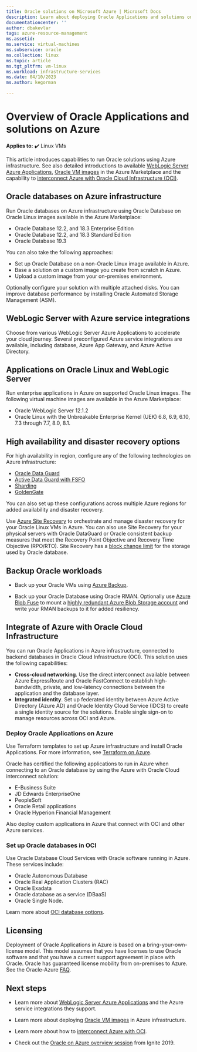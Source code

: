 ```yaml
---
title: Oracle solutions on Microsoft Azure | Microsoft Docs
description: Learn about deploying Oracle Applications and solutions on Azure. Run entirely on Azure infrastructure or use cross-cloud connectivity with OCI.
documentationcenter: ''
author: dbakevlar
tags: azure-resource-management
ms.assetid: 
ms.service: virtual-machines
ms.subservice: oracle
ms.collection: linux
ms.topic: article
ms.tgt_pltfrm: vm-linux
ms.workload: infrastructure-services
ms.date: 04/10/2023
ms.author: kegorman

---
```


# Overview of Oracle Applications and solutions on Azure

**Applies to:** :heavy_check_mark: Linux VMs

This article introduces capabilities to run Oracle solutions using Azure infrastructure. See also detailed introductions to available [WebLogic Server Azure Applications](oracle-weblogic.md), [Oracle VM images](oracle-vm-solutions.md) in the Azure Marketplace and the capability to [interconnect Azure with Oracle Cloud Infrastructure (OCI)](oracle-oci-overview.md).

## Oracle databases on Azure infrastructure

Run Oracle databases on Azure infrastructure using Oracle Database on Oracle Linux images available in the Azure Marketplace:

- Oracle Database 12.2, and 18.3 Enterprise Edition
- Oracle Database 12.2, and 18.3 Standard Edition
- Oracle Database 19.3

You can also take the following approaches:

- Set up Oracle Database on a non-Oracle Linux image available in Azure.
- Base a solution on a custom image you create from scratch in Azure.
- Upload a custom image from your on-premises environment.

Optionally configure your solution with multiple attached disks. You can improve database performance by installing Oracle Automated Storage Management (ASM).

## WebLogic Server with Azure service integrations

Choose from various WebLogic Server Azure Applications to accelerate your cloud journey.  Several preconfigured Azure service integrations are available, including database, Azure App Gateway, and Azure Active Directory.

## Applications on Oracle Linux and WebLogic Server

Run enterprise applications in Azure on supported Oracle Linux images. The following virtual machine images are available in the Azure Marketplace:

- Oracle WebLogic Server 12.1.2
- Oracle Linux with the Unbreakable Enterprise Kernel (UEK) 6.8, 6.9, 6.10, 7.3 through 7.7, 8.0, 8.1.

## High availability and disaster recovery options

For high availability in region, configure any of the following technologies on Azure infrastructure:

- [Oracle Data Guard](https://docs.oracle.com/cd/B19306_01/server.102/b14239/concepts.htm#g1049956)
- [Active Data Guard with FSFO](https://docs.oracle.com/en/database/oracle/oracle-database/12.2/dgbkr/index.html)
- [Sharding](https://docs.oracle.com/en/database/oracle/oracle-database/12.2/admin/sharding-overview.html)
- [GoldenGate](https://www.oracle.com/middleware/technologies/goldengate.html)

You can also set up these configurations across multiple Azure regions for added availability and disaster recovery.

Use [Azure Site Recovery](../../../site-recovery/site-recovery-overview.md) to orchestrate and manage disaster recovery for your Oracle Linux VMs in Azure. You can also use Site Recovery for your physical servers with Oracle DataGuard or Oracle consistent backup measures that meet the Recovery Point Objective and Recovery Time Objective (RPO/RTO). Site Recovery has a [block change limit](../../../site-recovery/azure-to-azure-support-matrix.md) for the storage used by Oracle database.

## Backup Oracle workloads

- Back up your Oracle VMs using [Azure Backup](../../../backup/backup-overview.md).

- Back up your Oracle Database using Oracle RMAN. Optionally use [Azure Blob Fuse](../../../storage/blobs/storage-how-to-mount-container-linux.md) to mount a [highly redundant Azure Blob Storage account](../../../storage/common/storage-redundancy.md) and write your RMAN backups to it for added resiliency.

## Integrate of Azure with Oracle Cloud Infrastructure

You can run Oracle Applications in Azure infrastructure, connected to backend databases in Oracle Cloud Infrastructure (OCI). This solution uses the following capabilities:

- **Cross-cloud networking**. Use the direct interconnect available between Azure ExpressRoute and Oracle FastConnect to establish high-bandwidth, private, and low-latency connections between the application and the database layer.
- **Integrated identity**. Set up federated identity between Azure Active Directory (Azure AD) and Oracle Identity Cloud Service (IDCS) to create a single identity source for the solutions. Enable single sign-on to manage resources across OCI and Azure.

### Deploy Oracle Applications on Azure

Use Terraform templates to set up Azure infrastructure and install Oracle Applications. For more information, see [Terraform on Azure](/azure/developer/terraform/).

Oracle has certified the following applications to run in Azure when connecting to an Oracle database by using the Azure with Oracle Cloud interconnect solution:

- E-Business Suite
- JD Edwards EnterpriseOne
- PeopleSoft
- Oracle Retail applications
- Oracle Hyperion Financial Management

Also deploy custom applications in Azure that connect with OCI and other Azure services.

### Set up Oracle databases in OCI

Use Oracle Database Cloud Services with Oracle software running in Azure. These services include:

- Oracle Autonomous Database
- Oracle Real Application Clusters (RAC)
- Oracle Exadata
- Oracle database as a service (DBaaS)
- Oracle Single Node.

Learn more about [OCI database options](https://docs.cloud.oracle.com/iaas/Content/Database/Concepts/databaseoverview.htm).

## Licensing

Deployment of Oracle Applications in Azure is based on a bring-your-own-license model. This model assumes that you have licenses to use Oracle software and that you have a current support agreement in place with Oracle. Oracle has guaranteed license mobility from on-premises to Azure. See the Oracle-Azure [FAQ](https://www.oracle.com/cloud/technologies/oracle-azure-faq.html).

## Next steps

- Learn more about [WebLogic Server Azure Applications](oracle-weblogic.md) and the Azure service integrations they support.

- Learn more about deploying [Oracle VM images](oracle-vm-solutions.md) in Azure infrastructure.

- Learn more about how to [interconnect Azure with OCI](oracle-oci-overview.md).

- Check out the [Oracle on Azure overview session](https://www.pluralsight.com/courses/microsoft-ignite-session-57) from Ignite 2019.
